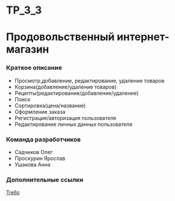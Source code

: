 # TP_3_3
# Продовольственный интернет-магазин
### Краткое описание
* Просмотр,добавление, редактирование, удаление товаров
* Корзина(добавление/удаление товаров)
* Рецепты(редактирование/добавление/удаление)
* Поиск
* Сортировка(цена/название)
* Оформление заказа
* Регистрация/авторизация пользователя
* Редактирование личных данных пользователя
### Команда разработчиков
* Садчиков Олег
* Проскурин Ярослав
* Ушакова Анна
### Дополнительные ссылки
[Trello](https://trello.com/b/YBszugLl/%D1%82%D0%BF-3-3)
